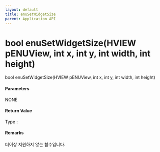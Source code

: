 ```yaml
---
layout: default
title: enuSetWidgetSize
parent: Application API
---
```

# bool enuSetWidgetSize\(HVIEW pENUView, int x, int y, int width, int height\)

bool enuSetWidgetSize\(HVIEW pENUView, int x, int y, int width, int height\)

#### Parameters

NONE

#### Return Value

Type :

#### Remarks

더이상 지원하지 않는 함수입니다.

